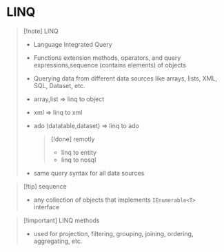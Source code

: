# LINQ

> [!note] LINQ
>
> - Language Integrated Query
> - Functions extension methods, operators, and query expressions,sequence (contains elements) of objects
> - Querying data from different data sources like arrays, lists, XML, SQL, Dataset, etc.
> - array,list => linq to object
> - xml => linq to xml
> - ado (datatable,dataset) => linq to ado
>
>   > [!done] remotly
>   >
>   > - linq to entity
>   > - linq to nosql
>
> - same query syntax for all data sources

> [!tip] sequence
>
> - any collection of objects that implements `IEnumerable<T> `interface

> [!important] LINQ methods
>
> - used for projection, filtering, grouping, joining, ordering, aggregating, etc.
